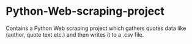 # Python-Web-scraping-project
Contains a Python Web scraping project which gathers quotes data like (author, quote text etc.) and then writes it to a .csv file.
